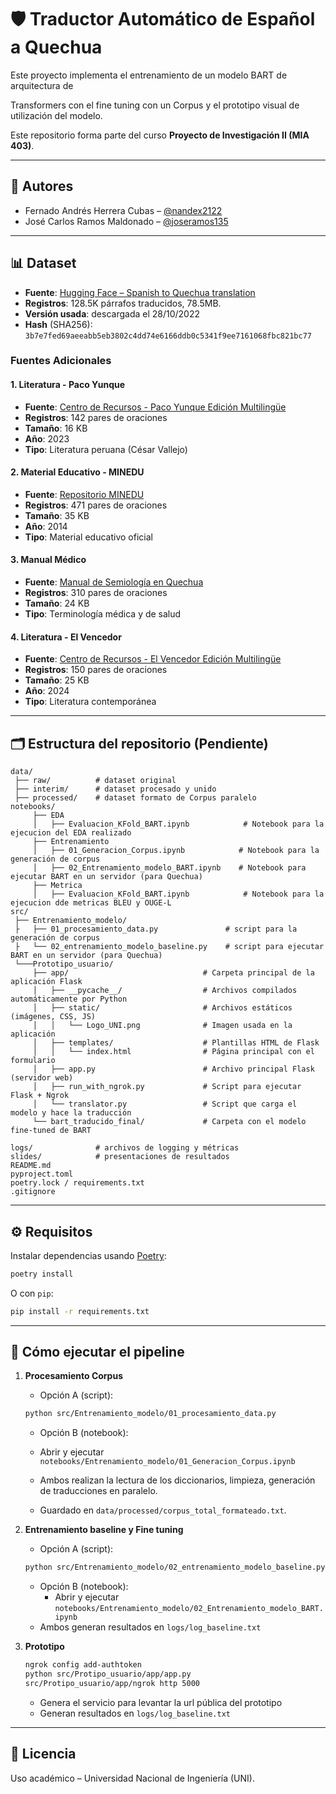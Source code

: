 # 🛡️ Traductor Automático de Español a Quechua

Este proyecto implementa el entrenamiento de un modelo BART de arquitectura de 

Transformers con el fine tuning con un Corpus y el prototipo visual de utilización del modelo.

Este repositorio forma parte del curso **Proyecto de Investigación II (MIA 403)**.

---

## 👥 Autores
- Fernado Andrés Herrera Cubas – [@nandex2122](https://github.com/nandex2122)
- José Carlos Ramos Maldonado – [@joseramos135](https://github.com/joseramos135)

---

## 📊 Dataset
- **Fuente**: [Hugging Face – Spanish to Quechua translation](https://huggingface.co/somosnlp-hackathon-2022/)  
- **Registros**: 128.5K párrafos traducidos, 78.5MB.  
- **Versión usada**: descargada el 28/10/2022  
- **Hash** (SHA256): `3b7e7fed69aeeabb5eb3802c4dd74e6166ddb0c5341f9ee7161068fbc821bc77`  

### Fuentes Adicionales

#### 1. Literatura - Paco Yunque
- **Fuente**: [Centro de Recursos - Paco Yunque Edición Multilingüe](https://centroderecursos.cultura.pe/es/registrobibliografico/paco-yunque-edici%C3%B3n-multiling%C3%BCe)
- **Registros**: 142 pares de oraciones
- **Tamaño**: 16 KB
- **Año**: 2023
- **Tipo**: Literatura peruana (César Vallejo)

#### 2. Material Educativo - MINEDU
- **Fuente**: [Repositorio MINEDU](https://repositorio.minedu.gob.pe/handle/20.500.12799/10380)
- **Registros**: 471 pares de oraciones
- **Tamaño**: 35 KB
- **Año**: 2014
- **Tipo**: Material educativo oficial

#### 3. Manual Médico
- **Fuente**: [Manual de Semiología en Quechua](https://www.cmp.org.pe/wp-content/uploads/2020/07/ManualSemiologiaQuechua-2020.pdf)
- **Registros**: 310 pares de oraciones
- **Tamaño**: 24 KB
- **Tipo**: Terminología médica y de salud

#### 4. Literatura - El Vencedor
- **Fuente**: [Centro de Recursos - El Vencedor Edición Multilingüe](https://centroderecursos.cultura.pe/es/registrobibliografico/el-vencedor-edici%C3%B3n-multiling%C3%BCe)
- **Registros**: 150 pares de oraciones
- **Tamaño**: 25 KB
- **Año**: 2024
- **Tipo**: Literatura contemporánea


---

## 🗂️ Estructura del repositorio (Pendiente)
```
data/
 ├── raw/          # dataset original
 ├── interim/      # dataset procesado y unido
 ├── processed/    # dataset formato de Corpus paralelo
notebooks/
	 ├── EDA         
	 │   ├── Evaluacion_KFold_BART.ipynb            # Notebook para la ejecucion del EDA realizado
	 ├── Entrenamiento         
	 │   ├── 01_Generacion_Corpus.ipynb            # Notebook para la generación de corpus
	 │   ├── 02_Entrenamiento_modelo_BART.ipynb    # Notebook para ejecutar BART en un servidor (para Quechua)
	 ├── Metrica         
	 │   ├── Evaluacion_KFold_BART.ipynb            # Notebook para la ejecucion dde metricas BLEU y OUGE-L
src/               
 ├── Entrenamiento_modelo/               
 ├   ├── 01_procesamiento_data.py       		# script para la generación de corpus
 ├   └── 02_entrenamiento_modelo_baseline.py    # script para ejecutar BART en un servidor (para Quechua)
 └───Prototipo_usuario/               
	 ├── app/                              # Carpeta principal de la aplicación Flask
	 │   ├── __pycache__/            	   # Archivos compilados automáticamente por Python
	 │   ├── static/               		   # Archivos estáticos (imágenes, CSS, JS)  
	 │   │   └── Logo_UNI.png			   # Imagen usada en la aplicación        
	 │   ├── templates/    				   # Plantillas HTML de Flask          
	 │   │   └── index.html     		   # Página principal con el formulario     
	 │   ├── app.py              	       # Archivo principal Flask (servidor web)          
	 │   ├── run_with_ngrok.py             # Script para ejecutar Flask + Ngrok
	 │   └── translator.py                 # Script que carga el modelo y hace la traducción
	 └── bart_traducido_final/             # Carpeta con el modelo fine-tuned de BART          

logs/              # archivos de logging y métricas
slides/            # presentaciones de resultados
README.md
pyproject.toml
poetry.lock / requirements.txt
.gitignore
```

---

## ⚙️ Requisitos
Instalar dependencias usando [Poetry](https://python-poetry.org/):  
```bash
poetry install
```
O con `pip`:  
```bash
pip install -r requirements.txt
```

---

## 🚀 Cómo ejecutar el pipeline
1. **Procesamiento Corpus**
   - Opción A (script): 
   ```bash
   python src/Entrenamiento_modelo/01_procesamiento_data.py
   ```  
   - Opción B (notebook): 
	- Abrir y ejecutar `notebooks/Entrenamiento_modelo/01_Generacion_Corpus.ipynb`
	
   - Ambos realizan la lectura de los diccionarios, limpieza, generación de traducciones en paralelo.  
   - Guardado en `data/processed/corpus_total_formateado.txt`.

2. **Entrenamiento baseline y Fine tuning**
   - Opción A (script): 
   ```bash
   python src/Entrenamiento_modelo/02_entrenamiento_modelo_baseline.py
   ```
   - Opción B (notebook):  
     - Abrir y ejecutar `notebooks/Entrenamiento_modelo/02_Entrenamiento_modelo_BART.ipynb`  
   - Ambos generan resultados en `logs/log_baseline.txt`

3. **Prototipo**
   
   ```bash
   ngrok config add-authtoken
   python src/Protipo_usuario/app/app.py
   src/Protipo_usuario/app/ngrok http 5000

   ```
   - Genera el servicio para levantar la url pública del prototipo
   - Generan resultados en `logs/log_baseline.txt`  

---

## 📜 Licencia
Uso académico – Universidad Nacional de Ingeniería (UNI).
